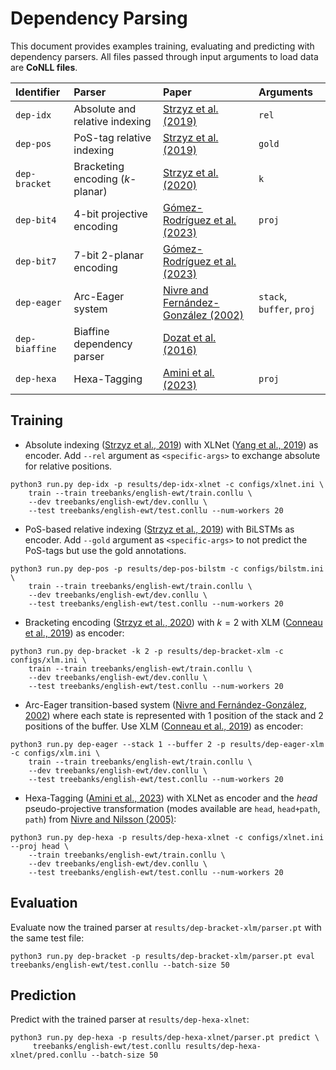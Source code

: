 # Dependency Parsing 

This document provides examples training, evaluating and predicting with dependency parsers. All files passed through input arguments to load data are **CoNLL files**. 

| **Identifier** | **Parser** | **Paper** | **Arguments** |
|:---------|:-----------|:----------|:--------------|
| `dep-idx` | Absolute and relative indexing  | [Strzyz et al. (2019)](https://aclanthology.org/N19-1077/) | `rel` |
| `dep-pos` | PoS-tag relative indexing | [Strzyz et al. (2019)](https://aclanthology.org/N19-1077/) | `gold` |
| `dep-bracket` | Bracketing encoding ($k$-planar) | [Strzyz et al. (2020)](https://aclanthology.org/2020.coling-main.223/) | `k` | 
| `dep-bit4` | $4$-bit projective  encoding | [Gómez-Rodríguez et al. (2023)](https://aclanthology.org/2023.emnlp-main.393/) | `proj` |
| `dep-bit7` |  $7$-bit $2$-planar encoding | [Gómez-Rodríguez et al. (2023)](https://aclanthology.org/2023.emnlp-main.393/) | | 
| `dep-eager` | Arc-Eager system | [Nivre and Fernández-González (2002)](https://aclanthology.org/J14-2002/) | `stack`, `buffer`, `proj` | 
| `dep-biaffine` | Biaffine dependency parser | [Dozat et al. (2016)](https://arxiv.org/abs/1611.01734) | |
| `dep-hexa`   | Hexa-Tagging | [Amini et al. (2023)](https://aclanthology.org/2023.acl-short.124/) | `proj` |


## Training 


- Absolute indexing ([Strzyz et al., 2019](https://aclanthology.org/N19-1077/)) with XLNet ([Yang et al., 2019](http://papers.neurips.cc/paper/8812-xlnet-generalized-autoregressive-pretraining-for-language-understanding.pdf)) as encoder. Add `--rel` argument as `<specific-args>` to exchange absolute for relative positions.

```shell 
python3 run.py dep-idx -p results/dep-idx-xlnet -c configs/xlnet.ini \
    train --train treebanks/english-ewt/train.conllu \
    --dev treebanks/english-ewt/dev.conllu \
    --test treebanks/english-ewt/test.conllu --num-workers 20
```

- PoS-based relative indexing ([Strzyz et al., 2019](https://aclanthology.org/N19-1077/)) with BiLSTMs as encoder. Add `--gold` argument as `<specific-args>` to not predict the PoS-tags but use the gold annotations.
```shell 
python3 run.py dep-pos -p results/dep-pos-bilstm -c configs/bilstm.ini \
    train --train treebanks/english-ewt/train.conllu \
    --dev treebanks/english-ewt/dev.conllu \
    --test treebanks/english-ewt/test.conllu --num-workers 20
```


- Bracketing encoding ([Strzyz et al., 2020](https://aclanthology.org/2020.coling-main.223/)) with $k=2$ with XLM ([Conneau et al., 2019](https://aclanthology.org/2020.acl-main.747/)) as encoder:
```shell 
python3 run.py dep-bracket -k 2 -p results/dep-bracket-xlm -c configs/xlm.ini \
    train --train treebanks/english-ewt/train.conllu \
    --dev treebanks/english-ewt/dev.conllu \
    --test treebanks/english-ewt/test.conllu --num-workers 20
```

- Arc-Eager transition-based system ([Nivre and Fernández-González, 2002](https://aclanthology.org/J14-2002/)) where each state is represented with 1 position of the stack and 2 positions of the buffer. Use XLM ([Conneau et al., 2019](https://aclanthology.org/2020.acl-main.747/)) as encoder:
```shell 
python3 run.py dep-eager --stack 1 --buffer 2 -p results/dep-eager-xlm -c configs/xlm.ini \
    train --train treebanks/english-ewt/train.conllu \
    --dev treebanks/english-ewt/dev.conllu \
    --test treebanks/english-ewt/test.conllu --num-workers 20
```

- Hexa-Tagging ([Amini et al., 2023](https://aclanthology.org/2023.acl-short.124/)) with XLNet as encoder and the *head* pseudo-projective transformation (modes available are `head`, `head+path`, `path`) from [Nivre and Nilsson (2005)](https://aclanthology.org/P05-1013/):
```shell 
python3 run.py dep-hexa -p results/dep-hexa-xlnet -c configs/xlnet.ini --proj head \
    --train treebanks/english-ewt/train.conllu \
    --dev treebanks/english-ewt/dev.conllu \
    --test treebanks/english-ewt/test.conllu --num-workers 20
```

## Evaluation 
Evaluate now the trained parser at `results/dep-bracket-xlm/parser.pt` with the same test file:
```shell 
python3 run.py dep-bracket -p results/dep-bracket-xlm/parser.pt eval treebanks/english-ewt/test.conllu --batch-size 50
```

## Prediction 
Predict with the trained parser at `results/dep-hexa-xlnet`:
```shell 
python3 run.py dep-hexa -p results/dep-hexa-xlnet/parser.pt predict \
     treebanks/english-ewt/test.conllu results/dep-hexa-xlnet/pred.conllu --batch-size 50
```